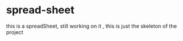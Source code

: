 # spread-sheet
this is a spreadSheet, still working on it , this is just the skeleton of the project
